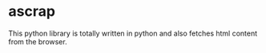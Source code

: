 # ascrap
This python library is totally written in python and also fetches html content from the browser.
